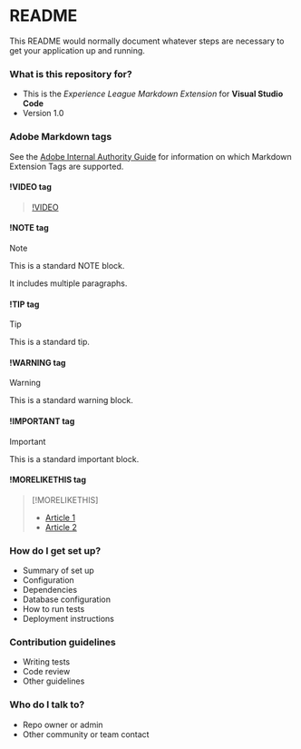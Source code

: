 # README

This README would normally document whatever steps are necessary to get your application up and running.

### What is this repository for?

- This is the _Experience League Markdown Extension_ for **Visual Studio Code**
- Version 1.0

### Adobe Markdown tags

See the [Adobe Internal Authority Guide](https://docs.adobe.com/content/help/en/collaborative-doc-instructions/collaboration-guide/markdown/syntax-style-guide.html) for information on which Markdown Extension Tags are supported.

#### !VIDEO tag

> [!VIDEO](https://www.youtube.com/watch?v=FVq0gVS96w0)

#### !NOTE tag

> [!NOTE]
>
> This is a standard NOTE block.
>
> It includes multiple paragraphs.

#### !TIP tag

> [!TIP]
>
> This is a standard tip.

#### !WARNING tag

> [!WARNING]
>
> This is a standard warning block.

#### !IMPORTANT tag

> [!IMPORTANT]
>
> This is a standard important block.

#### !MORELIKETHIS tag

> [!MORELIKETHIS]
>
> - [Article 1](https://helpx.adobe.com/support/analytics.html)
> - [Article 2](https://helpx.adobe.com/support/audience-manager.html)

### How do I get set up?

- Summary of set up
- Configuration
- Dependencies
- Database configuration
- How to run tests
- Deployment instructions

### Contribution guidelines

- Writing tests
- Code review
- Other guidelines

### Who do I talk to?

- Repo owner or admin
- Other community or team contact
